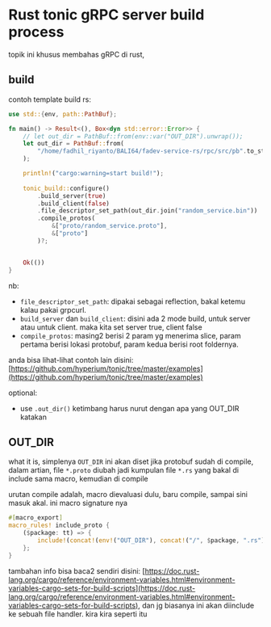 # Rust tonic gRPC server build process

topik ini khusus membahas gRPC di rust,

## build
contoh template build rs:
```rust
use std::{env, path::PathBuf};

fn main() -> Result<(), Box<dyn std::error::Error>> {
    // let out_dir = PathBuf::from(env::var("OUT_DIR").unwrap());
    let out_dir = PathBuf::from(
        "/home/fadhil_riyanto/BALI64/fadev-service-rs/rpc/src/pb".to_string()
    );

    println!("cargo:warning=start build!");
    
    tonic_build::configure()
        .build_server(true)
        .build_client(false)
        .file_descriptor_set_path(out_dir.join("random_service.bin"))
        .compile_protos(
            &["proto/random_service.proto"], 
            &["proto"]
        )?;


    Ok(())
}

```

nb:
 - `file_descriptor_set_path`: dipakai sebagai reflection, bakal ketemu kalau pakai grpcurl.
 - `build_server` dan `build_client`: disini ada 2 mode build, untuk server atau untuk client. maka kita set server true, client false
 - `compile_protos`: masing2 berisi 2 param yg menerima slice, param pertama berisi lokasi protobuf, param kedua berisi root foldernya.

 anda bisa lihat-lihat contoh lain disini: [https://github.com/hyperium/tonic/tree/master/examples](https://github.com/hyperium/tonic/tree/master/examples)

optional:
 - use `.out_dir()` ketimbang harus nurut dengan apa yang OUT_DIR katakan

## OUT_DIR
what it is, simplenya `OUT_DIR` ini akan diset jika protobuf sudah di compile, dalam artian, file `*.proto` diubah jadi kumpulan file `*.rs` yang bakal di include sama macro, kemudian di compile

urutan compile adalah, macro dievaluasi dulu, baru compile, sampai sini masuk akal. ini macro signature nya

```rust
#[macro_export]
macro_rules! include_proto {
    ($package: tt) => {
        include!(concat!(env!("OUT_DIR"), concat!("/", $package, ".rs")));
    };
}
```

tambahan info bisa baca2 sendiri disini: [https://doc.rust-lang.org/cargo/reference/environment-variables.html#environment-variables-cargo-sets-for-build-scripts](https://doc.rust-lang.org/cargo/reference/environment-variables.html#environment-variables-cargo-sets-for-build-scripts), dan jg biasanya ini akan diinclude ke sebuah file handler. kira kira seperti itu

